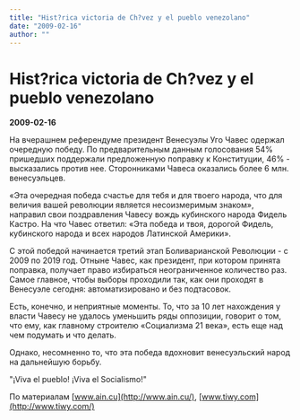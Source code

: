 ```yaml
---
title: "Hist?rica victoria de Ch?vez y el pueblo venezolano"
date: "2009-02-16"
author: ""
---
```


# Hist?rica victoria de Ch?vez y el pueblo venezolano

**2009-02-16** 

На вчерашнем референдуме президент Венесуэлы Уго Чавес одержал очередную победу. По предварительным данным голосования 54% пришедших поддержали предложенную поправку к Конституции, 46% - высказались против нее. Сторонниками Чавеса оказались более 6 млн. венесуэльцев.

«Эта очередная победа счастье для тебя и для твоего народа, что для величия вашей революции является несоизмеримым знаком», направил свои поздравления Чавесу вождь кубинского народа Фидель Кастро. На что Чавес ответил: «Эта победа и твоя, дорогой Фидель, кубинского народа и всех народов Латинской Америки».

С этой победой начинается третий этап Боливарианской Революции - с 2009 по 2019 год. Отныне Чавес, как президент, при котором принята поправка, получает право избираться неограниченное количество раз. Самое главное, чтобы выборы проходили так, как они проходят в Венесуэле сегодня: автоматизировано и без подтасовок.

Есть, конечно, и неприятные моменты. То, что за 10 лет нахождения у власти Чавесу не удалось уменьшить ряды оппозиции, говорит о том, что ему, как главному строителю «Социализма 21 века», есть еще над чем подумать и что делать.

Однако, несомненно то, что эта победа вдохновит венесуэльский народ на дальнейшую борьбу.

"¡Viva el pueblo! ¡Viva el Socialismo!"

По материалам [www.ain.cu](http://www.ain.cu/), [www.tiwy.com](http://www.tiwy.com/)